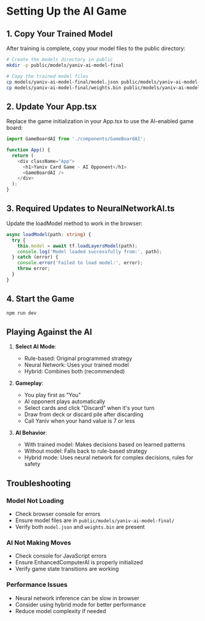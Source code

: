 # Setting Up the AI Game

## 1. Copy Your Trained Model

After training is complete, copy your model files to the public directory:

```bash
# Create the models directory in public
mkdir -p public/models/yaniv-ai-model-final

# Copy the trained model files
cp models/yaniv-ai-model-final/model.json public/models/yaniv-ai-model-final/
cp models/yaniv-ai-model-final/weights.bin public/models/yaniv-ai-model-final/
```

## 2. Update Your App.tsx

Replace the game initialization in your App.tsx to use the AI-enabled game board:

```typescript
import GameBoardAI from './components/GameBoardAI';

function App() {
  return (
    <div className="App">
      <h1>Yaniv Card Game - AI Opponent</h1>
      <GameBoardAI />
    </div>
  );
}
```

## 3. Required Updates to NeuralNetworkAI.ts

Update the loadModel method to work in the browser:

```typescript
async loadModel(path: string) {
  try {
    this.model = await tf.loadLayersModel(path);
    console.log('Model loaded successfully from:', path);
  } catch (error) {
    console.error('Failed to load model:', error);
    throw error;
  }
}
```

## 4. Start the Game

```bash
npm run dev
```

## Playing Against the AI

1. **Select AI Mode**: 
   - Rule-based: Original programmed strategy
   - Neural Network: Uses your trained model
   - Hybrid: Combines both (recommended)

2. **Gameplay**:
   - You play first as "You"
   - AI opponent plays automatically
   - Select cards and click "Discard" when it's your turn
   - Draw from deck or discard pile after discarding
   - Call Yaniv when your hand value is 7 or less

3. **AI Behavior**:
   - With trained model: Makes decisions based on learned patterns
   - Without model: Falls back to rule-based strategy
   - Hybrid mode: Uses neural network for complex decisions, rules for safety

## Troubleshooting

### Model Not Loading
- Check browser console for errors
- Ensure model files are in `public/models/yaniv-ai-model-final/`
- Verify both `model.json` and `weights.bin` are present

### AI Not Making Moves
- Check console for JavaScript errors
- Ensure EnhancedComputerAI is properly initialized
- Verify game state transitions are working

### Performance Issues
- Neural network inference can be slow in browser
- Consider using hybrid mode for better performance
- Reduce model complexity if needed